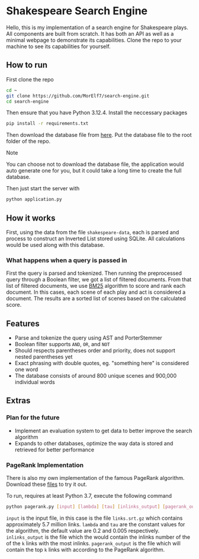 # Shakespeare Search Engine

Hello, this is my implementation of a search engine for Shakespeare plays. All components are built from scratch.
It has both an API as well as a minimal webpage to demonstrate its capabilities. Clone the repo to your machine to see its capabilities for yourself.

## How to run
First clone the repo
```bash
cd ~
git clone https://github.com/MorElf7/search-engine.git
cd search-engine
```

Then ensure that you have Python 3.12.4. Install the neccessary packages 
```bash
pip install -r requirements.txt
```

Then download the database file from [here](https://drive.google.com/file/d/1kkE-_rxEDT0m8aXi4hZ8pW_ErFHlBsjo/view?usp=sharing). Put the database file to the root folder of the repo. 

> [!NOTE]
> You can choose not to download the database file, the application would auto generate one for you, but it could take a long time to create the full database.


Then just start the server with 
```bash
python application.py
```

<!-- Checkout the webpage [here](http://18.222.201.31/) -->
<!---->
<!-- Checkout the api [here](http://18.222.201.31/swagger) -->
## How it works

First, using the data from the file `shakespeare-data`, each is parsed and process to construct an Inverted List stored using SQLite. All calculations would be used along with this database.

### What happens when a query is passed in
First the query is parsed and tokenized. Then running the preprocessed query through a Boolean filter, we got a list of filtered documents. From that list of filtered documents, we use [BM25](https://en.wikipedia.org/wiki/Okapi_BM25#:~:text=5%20General%20references-,The%20ranking%20function,slightly%20different%20components%20and%20parameters.)
algorithm to score and rank each document. In this cases, each scene of each play and act is considered a document. The results are a sorted list of scenes based on the calculated score. 

## Features

- Parse and tokenize the query using AST and PorterStemmer
- Boolean filter supports `AND`, `OR`, and `NOT`
- Should respects parentheses order and priority, does not support nested parentheses yet
- Exact phrasing with double quotes, eg. "something here" is considered one word
- The database consists of around 800 unique scenes and 900,000 individual words


## Extras

### Plan for the future

- Implement an evaluation system to get data to better improve the search algorithm
- Expands to other databases, optimize the way data is stored and retrieved for better performance

### PageRank Implementation

There is also my own implementation of the famous PageRank algorithm. Download these [files](https://github.com/MorElf7/search-engine/tree/master/pagerank) to try it out.

To run, requires at least Python 3.7, execute the following command

```bash
python pagerank.py [input] [lambda] [tau] [inlinks_output] [pagerank_output] [k]
```

`input` is the input file, in this case is the file `links.srt.gz` which contains approximately 5.7 million links. `lambda` and `tau` are the constant values for the algorithm, the default value are 0.2 and 0.005 respectively. `inlinks_output` is the file which the would contain the inlinks number of the of the `k` links with the most inlinks. `pagerank_output` is the file which will contain the top `k` links with according to the PageRank algorithm.
